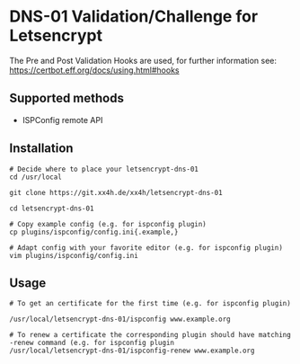 DNS-01 Validation/Challenge for Letsencrypt
===========================================

The Pre and Post Validation Hooks are used, for further information see: https://certbot.eff.org/docs/using.html#hooks

Supported methods
-----------------

* ISPConfig remote API

Installation
------------

```
# Decide where to place your letsencrypt-dns-01
cd /usr/local

git clone https://git.xx4h.de/xx4h/letsencrypt-dns-01

cd letsencrypt-dns-01

# Copy example config (e.g. for ispconfig plugin)
cp plugins/ispconfig/config.ini{.example,}

# Adapt config with your favorite editor (e.g. for ispconfig plugin)
vim plugins/ispconfig/config.ini
```

Usage
-----

```
# To get an certificate for the first time (e.g. for ispconfig plugin)

/usr/local/letsencrypt-dns-01/ispconfig www.example.org

# To renew a certificate the corresponding plugin should have matching -renew command (e.g. for ispconfig plugin
/usr/local/letsencrypt-dns-01/ispconfig-renew www.example.org
```
